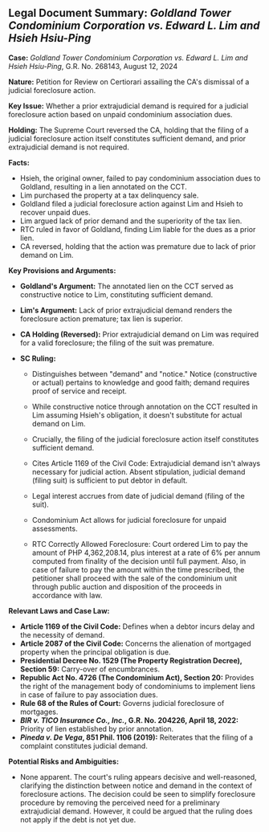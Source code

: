 ## Legal Document Summary: *Goldland Tower Condominium Corporation vs. Edward L. Lim and Hsieh Hsiu-Ping*

**Case:** *Goldland Tower Condominium Corporation vs. Edward L. Lim and Hsieh Hsiu-Ping*, G.R. No. 268143, August 12, 2024

**Nature:** Petition for Review on Certiorari assailing the CA's dismissal of a judicial foreclosure action.

**Key Issue:** Whether a prior extrajudicial demand is required for a judicial foreclosure action based on unpaid condominium association dues.

**Holding:** The Supreme Court reversed the CA, holding that the filing of a judicial foreclosure action itself constitutes sufficient demand, and prior extrajudicial demand is not required.

**Facts:**

*   Hsieh, the original owner, failed to pay condominium association dues to Goldland, resulting in a lien annotated on the CCT.
*   Lim purchased the property at a tax delinquency sale.
*   Goldland filed a judicial foreclosure action against Lim and Hsieh to recover unpaid dues.
*   Lim argued lack of prior demand and the superiority of the tax lien.
*   RTC ruled in favor of Goldland, finding Lim liable for the dues as a prior lien.
*   CA reversed, holding that the action was premature due to lack of prior demand on Lim.

**Key Provisions and Arguments:**

*   **Goldland's Argument:** The annotated lien on the CCT served as constructive notice to Lim, constituting sufficient demand.

*   **Lim's Argument:** Lack of prior extrajudicial demand renders the foreclosure action premature; tax lien is superior.

*   **CA Holding (Reversed):** Prior extrajudicial demand on Lim was required for a valid foreclosure; the filing of the suit was premature.

*   **SC Ruling:**

    *   Distinguishes between "demand" and "notice." Notice (constructive or actual) pertains to knowledge and good faith; demand requires proof of service and receipt.

    *   While constructive notice through annotation on the CCT resulted in Lim assuming Hsieh's obligation, it doesn't substitute for actual demand on Lim.

    *   Crucially, the filing of the judicial foreclosure action itself constitutes sufficient demand.

    *   Cites Article 1169 of the Civil Code: Extrajudicial demand isn't always necessary for judicial action. Absent stipulation, judicial demand (filing suit) is sufficient to put debtor in default.

    *   Legal interest accrues from date of judicial demand (filing of the suit).

    *   Condominium Act allows for judicial foreclosure for unpaid assessments.

    *   RTC Correctly Allowed Foreclosure: Court ordered Lim to pay the amount of PHP 4,362,208.14, plus interest at a rate of 6% per annum computed from finality of the decision until full payment. Also, in case of failure to pay the amount within the time prescribed, the petitioner shall proceed with the sale of the condominium unit through public auction and disposition of the proceeds in accordance with law.

**Relevant Laws and Case Law:**

*   **Article 1169 of the Civil Code:** Defines when a debtor incurs delay and the necessity of demand.
*   **Article 2087 of the Civil Code:** Concerns the alienation of mortgaged property when the principal obligation is due.
*   **Presidential Decree No. 1529 (The Property Registration Decree), Section 59:** Carry-over of encumbrances.
*   **Republic Act No. 4726 (The Condominium Act), Section 20:** Provides the right of the management body of condominiums to implement liens in case of failure to pay association dues.
*   **Rule 68 of the Rules of Court:** Governs judicial foreclosure of mortgages.
*   ***BIR v. TICO Insurance Co., Inc.*, G.R. No. 204226, April 18, 2022:** Priority of lien established by prior annotation.
*   ***Pineda v. De Vega*, 851 Phil. 1106 (2019):** Reiterates that the filing of a complaint constitutes judicial demand.

**Potential Risks and Ambiguities:**

*   None apparent. The court's ruling appears decisive and well-reasoned, clarifying the distinction between notice and demand in the context of foreclosure actions. The decision could be seen to simplify foreclosure procedure by removing the perceived need for a preliminary extrajudicial demand. However, it could be argued that the ruling does not apply if the debt is not yet due.
